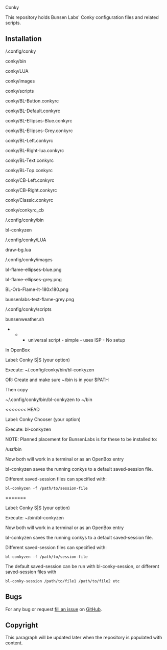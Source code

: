 Conky

This repository holds Bunsen Labs' Conky configuration files and related scripts.

Installation
------------

/.config/conky

 conky/bin

 conky/LUA

 conky/images

 conky/scripts

 conky/BL-Button.conkyrc

 conky/BL-Default.conkyrc

 conky/BL-Ellipses-Blue.conkyrc

 conky/BL-Ellipses-Grey.conkyrc

 conky/BL-Left.conkyrc

 conky/BL-Right-lua.conkyrc

 conky/BL-Text.conkyrc

 conky/BL-Top.conkyrc

 conky/CB-Left.conkyrc

 conky/CB-Right.conkyrc

 conky/Classic.conkyrc

 conky/conkyrc_cb

/.config/conky/bin

 bl-conkyzen

/.config/conky/LUA

 draw-bg.lua

/.config/conky/images

 bl-flame-ellipses-blue.png

 bl-flame-ellipses-grey.png

 BL-Orb-Flame-lt-180x180.png

 bunsenlabs-text-flame-grey.png

/.config/conky/scripts

 bunsenweather.sh

 - - - universal script - simple - uses ISP - No setup

In OpenBox

Label: Conky S|S (your option)

Execute: ~/.config/conky/bin/bl-conkyzen

OR: Create and make sure ~/bin is in your $PATH

Then copy

 ~/.config/conky/bin/bl-conkyzen to ~/bin

<<<<<<< HEAD

Label: Conky Chooser (your option)

Execute: bl-conkyzen

NOTE:  Planned placement for BunsenLabs is for these to be installed to:

/usr/bin

Now both will work in a terminal or as an OpenBox entry

bl-conkyzen saves the running conkys to a default saved-session file.

Different saved-session files can specified with:

    bl-conkyzen -f /path/to/session-file

=======

Label: Conky S|S (your option)

Execute: ~/bin/bl-conkyzen

Now both will work in a terminal or as an OpenBox entry

bl-conkyzen saves the running conkys to a default saved-session file.

Different saved-session files can specified with:

    bl-conkyzen -f /path/to/session-file


The default saved-session can be run with bl-conky-session, or different
saved-session files with

    bl-conky-session /path/to/file1 /path/to/file2 etc

Bugs
----

For any bug or request [fill an issue][bug] on [GitHub][ghp].

  [bug]: https://github.com/BunsenLabs/bunsen-conky/issues
  [ghp]: https://github.com/BunsenLabs/bunsen-conky

Copyright
---------

This paragraph will be updated later when the repository is populated with
content.
